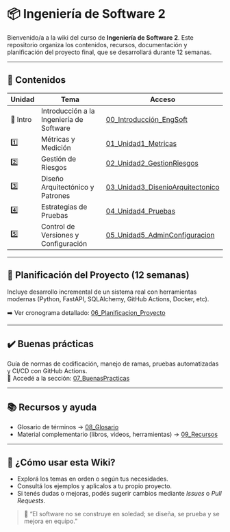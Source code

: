 # 📦 Ingeniería de Software 2

Bienvenido/a a la wiki del curso de **Ingeniería de Software 2**. Este repositorio organiza los contenidos, recursos, documentación y planificación del proyecto final, que se desarrollará durante 12 semanas.

---

## 📘 Contenidos

| Unidad | Tema | Acceso |
|-------|------|--------|
| 🔹 Intro | Introducción a la Ingeniería de Software | [00_Introducción_EngSoft](https://github.com/vhcontre/inventario-2025/wiki/00_Introducción_EngSoft) |
| 1️⃣ | Métricas y Medición | [01_Unidad1_Metricas](https://github.com/vhcontre/inventario-2025/wiki/01_Unidad1_Metricas) |
| 2️⃣ | Gestión de Riesgos | [02_Unidad2_GestionRiesgos](https://github.com/vhcontre/inventario-2025/wiki/02_Unidad2_GestionRiesgos) |
| 3️⃣ | Diseño Arquitectónico y Patrones | [03_Unidad3_DisenioArquitectonico](https://github.com/vhcontre/inventario-2025/wiki/03_Unidad3_DisenioArquitectonico) |
| 4️⃣ | Estrategias de Pruebas | [04_Unidad4_Pruebas](https://github.com/vhcontre/inventario-2025/wiki/04_Unidad4_Pruebas) |
| 5️⃣ | Control de Versiones y Configuración | [05_Unidad5_AdminConfiguracion](https://github.com/vhcontre/inventario-2025/wiki/05_Unidad5_AdminConfiguracion) |

---

## 📅 Planificación del Proyecto (12 semanas)

Incluye desarrollo incremental de un sistema real con herramientas modernas (Python, FastAPI, SQLAlchemy, GitHub Actions, Docker, etc).

➡️ Ver cronograma detallado: [06_Planificacion_Proyecto](https://github.com/vhcontre/inventario-2025/wiki/06_Planificacion_Proyecto)

---

## ✔️ Buenas prácticas

Guía de normas de codificación, manejo de ramas, pruebas automatizadas y CI/CD con GitHub Actions.  
🧭 Accedé a la sección: [07_BuenasPracticas](https://github.com/vhcontre/inventario-2025/wiki/07_BuenasPracticas)

---

## 📚 Recursos y ayuda

- Glosario de términos → [08_Glosario](https://github.com/vhcontre/inventario-2025/wiki/08_Glosario)  
- Material complementario (libros, videos, herramientas) → [09_Recursos](https://github.com/vhcontre/inventario-2025/wiki/09_Recursos)

---

## 🤝 ¿Cómo usar esta Wiki?

- Explorá los temas en orden o según tus necesidades.
- Consultá los ejemplos y aplicalos a tu propio proyecto.
- Si tenés dudas o mejoras, podés sugerir cambios mediante _Issues_ o _Pull Requests_.

> 🧠 “El software no se construye en soledad; se diseña, se prueba y se mejora en equipo.”
